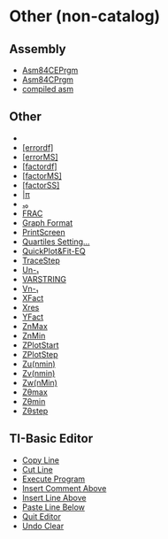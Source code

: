 # Other (non-catalog)


## Assembly

 * <a href="../tokens/Asm84CEPrgm.md" title="0xEF7A">Asm84CEPrgm</a>
 * <a href="../tokens/Asm84CPrgm.md" title="0xEF68">Asm84CPrgm</a>
 * <a href="../tokens/compiled asm.md" title="0xBB6D">compiled asm</a>

## Other

 * <a href="../tokens/0x00.md" title="0x00"></a>
 * <a href="../tokens/[errordf].md" title="0x623A">[errordf]</a>
 * <a href="../tokens/[errorMS].md" title="0x623C">[errorMS]</a>
 * <a href="../tokens/[factordf].md" title="0x6237">[factordf]</a>
 * <a href="../tokens/[factorMS].md" title="0x6239">[factorMS]</a>
 * <a href="../tokens/[factorSS].md" title="0x6238">[factorSS]</a>
 * <a href="../tokens/π.md" title="0xBBA7">|π</a>
 * <a href="../tokens/₁₀.md" title="0xBBEA">₁₀</a>
 * <a href="../tokens/FRAC.md" title="0xEF3D">FRAC</a>
 * <a href="../tokens/Graph Format.md" title="0x7E">Graph Format</a>
 * <a href="../tokens/PrintScreen.md" title="0x91">PrintScreen</a>
 * <a href="../tokens/Quartiles Setting….md" title="0xEF81">Quartiles Setting…</a>
 * <a href="../tokens/QuickPlot&Fit-EQ.md" title="0xEF66">QuickPlot&Fit-EQ</a>
 * <a href="../tokens/TraceStep.md" title="0x6338">TraceStep</a>
 * <a href="../tokens/Un-₁.md" title="0x6306">Un-₁</a>
 * <a href="../tokens/VARSTRING.md" title="0xAA">VARSTRING</a>
 * <a href="../tokens/Vn-₁.md" title="0x6307">Vn-₁</a>
 * <a href="../tokens/XFact.md" title="0x6328">XFact</a>
 * <a href="../tokens/Xres.md" title="0x6336">Xres</a>
 * <a href="../tokens/YFact.md" title="0x6329">YFact</a>
 * <a href="../tokens/ZnMax.md" title="0x631E">ZnMax</a>
 * <a href="../tokens/ZnMin.md" title="0x6320">ZnMin</a>
 * <a href="../tokens/ZPlotStart.md" title="0x631C">ZPlotStart</a>
 * <a href="../tokens/ZPlotStep.md" title="0x6335">ZPlotStep</a>
 * <a href="../tokens/Zu(nmin).md" title="0x6308">Zu(nmin)</a>
 * <a href="../tokens/Zv(nmin).md" title="0x6309">Zv(nmin)</a>
 * <a href="../tokens/Zw(nMin).md" title="0x6333">Zw(nMin)</a>
 * <a href="../tokens/Zθmax.md" title="0x6317">Zθmax</a>
 * <a href="../tokens/Zθmin.md" title="0x6316">Zθmin</a>
 * <a href="../tokens/Zθstep.md" title="0x6325">Zθstep</a>

## TI-Basic Editor

 * <a href="../tokens/Copy Line.md" title="0xEFA2">Copy Line</a>
 * <a href="../tokens/Cut Line.md" title="0xEFA1">Cut Line</a>
 * <a href="../tokens/Execute Program.md" title="0xEF9E">Execute Program</a>
 * <a href="../tokens/Insert Comment Above.md" title="0xEFA4">Insert Comment Above</a>
 * <a href="../tokens/Insert Line Above.md" title="0xEFA0">Insert Line Above</a>
 * <a href="../tokens/Paste Line Below.md" title="0xEFA3">Paste Line Below</a>
 * <a href="../tokens/Quit Editor.md" title="0xEFA5">Quit Editor</a>
 * <a href="../tokens/Undo Clear.md" title="0xEF9F">Undo Clear</a>

